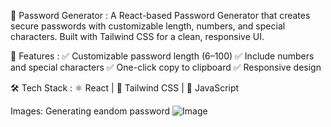 🔑 Password Generator :
A React-based Password Generator that creates secure passwords with customizable length, numbers, and special characters. Built with Tailwind CSS for a clean, responsive UI.


🚀 Features :
✅ Customizable password length (6–100)
✅ Include numbers and special characters
✅ One-click copy to clipboard
✅ Responsive design


🛠️ Tech Stack :
⚛️ React | 🎨 Tailwind CSS | 📝 JavaScript


Images:
Generating eandom password
![Image](https://github.com/user-attachments/assets/516981bf-acd6-4670-b765-01faeb5d279f)
